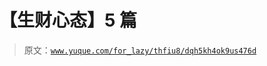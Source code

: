 # 【生财心态】5 篇

> 原文：[`www.yuque.com/for_lazy/thfiu8/dqh5kh4ok9us476d`](https://www.yuque.com/for_lazy/thfiu8/dqh5kh4ok9us476d)



